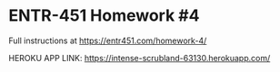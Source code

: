 # ENTR-451 Homework #4

Full instructions at https://entr451.com/homework-4/

HEROKU APP LINK: https://intense-scrubland-63130.herokuapp.com/